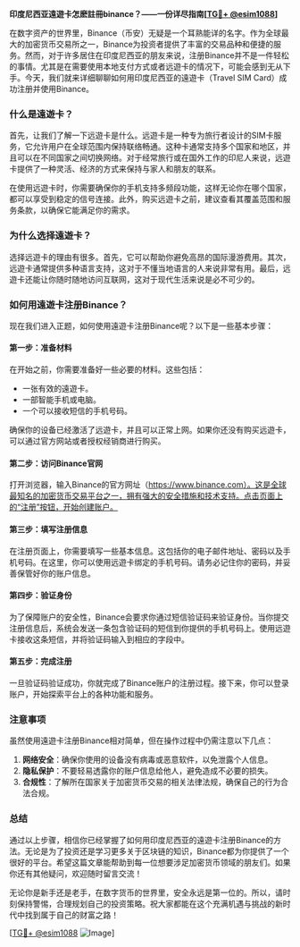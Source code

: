 **印度尼西亚遠遊卡怎麽註冊binance？——一份详尽指南[[TG💪+ @esim1088](https://t.me/s/esim1088)]**

在数字资产的世界里，Binance（币安）无疑是一个耳熟能详的名字。作为全球最大的加密货币交易所之一，Binance为投资者提供了丰富的交易品种和便捷的服务。然而，对于许多居住在印度尼西亚的朋友来说，注册Binance并不是一件轻松的事情。尤其是在需要使用本地支付方式或者远遊卡的情况下，可能会感到无从下手。今天，我们就来详细聊聊如何用印度尼西亚的遠遊卡（Travel SIM Card）成功注册并使用Binance。

### 什么是遠遊卡？

首先，让我们了解一下远遊卡是什么。远遊卡是一种专为旅行者设计的SIM卡服务，它允许用户在全球范围内保持联络畅通。这种卡通常支持多个国家和地区，并且可以在不同国家之间切换网络。对于经常旅行或在国外工作的印尼人来说，远遊卡提供了一种灵活、经济的方式来保持与家人和朋友的联系。

在使用远遊卡时，你需要确保你的手机支持多频段功能，这样无论你在哪个国家，都可以享受到稳定的信号连接。此外，购买远遊卡之前，建议查看其覆盖范围和服务条款，以确保它能满足你的需求。

### 为什么选择遠遊卡？

选择远遊卡的理由有很多。首先，它可以帮助你避免高昂的国际漫游费用。其次，远遊卡通常提供多种语言支持，这对于不懂当地语言的人来说非常有用。最后，远遊卡还能让你随时随地访问互联网，这对于现代生活来说是必不可少的。

### 如何用遠遊卡注册Binance？

现在我们进入正题，如何使用遠遊卡注册Binance呢？以下是一些基本步骤：

#### 第一步：准备材料

在开始之前，你需要准备好一些必要的材料。这些包括：
- 一张有效的遠遊卡。
- 一部智能手机或电脑。
- 一个可以接收短信的手机号码。

确保你的设备已经激活了远遊卡，并且可以正常上网。如果你还没有购买远遊卡，可以通过官方网站或者授权经销商进行购买。

#### 第二步：访问Binance官网

打开浏览器，输入Binance的官方网址（https://www.binance.com）。这是全球最知名的加密货币交易平台之一，拥有强大的安全措施和技术支持。点击页面上的“注册”按钮，开始创建账户。

#### 第三步：填写注册信息

在注册页面上，你需要填写一些基本信息。这包括你的电子邮件地址、密码以及手机号码。在这里，你可以使用远遊卡绑定的手机号码。请务必记住你的密码，并妥善保管好你的账户信息。

#### 第四步：验证身份

为了保障账户的安全性，Binance会要求你通过短信验证码来验证身份。当你提交注册信息后，系统会发送一条包含验证码的短信到你提供的手机号码上。使用远遊卡接收这条短信，并将验证码输入到相应的字段中。

#### 第五步：完成注册

一旦验证码验证成功，你就完成了Binance账户的注册过程。接下来，你可以登录账户，开始探索平台上的各种功能和服务。

### 注意事项

虽然使用遠遊卡注册Binance相对简单，但在操作过程中仍需注意以下几点：

1. **网络安全**：确保你使用的设备没有病毒或恶意软件，以免泄露个人信息。
2. **隐私保护**：不要轻易透露你的账户信息给他人，避免造成不必要的损失。
3. **合规性**：了解所在国家关于加密货币交易的相关法律法规，确保自己的行为合法合规。

### 总结

通过以上步骤，相信你已经掌握了如何用印度尼西亚的遠遊卡注册Binance的方法。无论是为了投资还是学习更多关于区块链的知识，Binance都为你提供了一个很好的平台。希望这篇文章能帮助到每一位想要涉足加密货币领域的朋友们。如果你还有其他疑问，欢迎随时留言交流！

无论你是新手还是老手，在数字货币的世界里，安全永远是第一位的。所以，请时刻保持警惕，合理规划自己的投资策略。祝大家都能在这个充满机遇与挑战的新时代中找到属于自己的财富之路！

[[TG💪+ @esim1088](https://t.me/s/esim1088) ![Image](https://i.postimg.cc/4NQfJmqS/Snipaste-2025-05-13-00-14-12.png)]